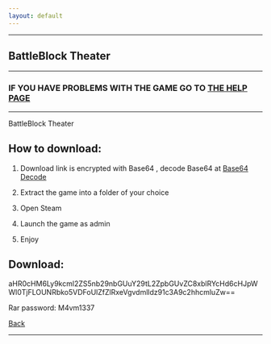 ```yaml
---
layout: default
---
```


* * *

## BattleBlock Theater

* * *

### IF YOU HAVE PROBLEMS WITH THE GAME GO TO [THE HELP PAGE](/games/help.md)

* * *

BattleBlock Theater

## How to download:

1. Download link is encrypted with Base64 , decode Base64 at [Base64 Decode](https://www.base64decode.org/)

2. Extract the game into a folder of your choice

3. Open Steam

4. Launch the game as admin

5. Enjoy

## Download:

aHR0cHM6Ly9kcml2ZS5nb29nbGUuY29tL2ZpbGUvZC8xblRYcHd6cHJpWWl0TjFLOUNRbko5VDFoUlZfZlRxeVgvdmlldz91c3A9c2hhcmluZw==

Rar password: M4vm1337

[Back](https://m4vmcvrk.github.io/)

* * *
